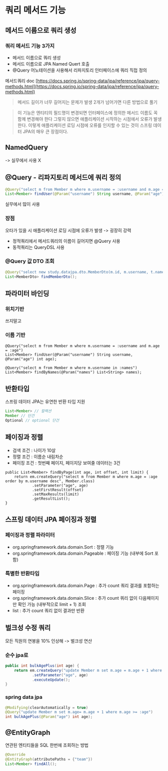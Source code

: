 # 쿼리 메서드 기능
## 메서드 이름으로 쿼리 생성


### 쿼리 메서드 기능 3가지
- 메서드 이름으로 쿼리 생성
- 메서드 이름으로 JPA Named Quert 호출
- @Query 어노테이션을 사용해서 리파지토리 인터페이스에 쿼리 직접 정의

메서드쿼리 doc
[https://docs.spring.io/spring-data/jpa/reference/jpa/query-methods.html](https://docs.spring.io/spring-data/jpa/reference/jpa/query-methods.html)

> 메서드 길이가 너무 길어지는 문제가 발생
2개가 넘어가면 다른 방법으로 풀기

> 이 기능은 엔티티의 필드명이 변경되면 인터페이스에 정의한 메서드 이름도 꼭 함께 변경해야 한다
> 그렇지 않으면 애플리케이션 시작하는 시점에서 오류가 발생한다.
> 이렇게 애플리케이션 로딩 시점에 오류를 인지할 수 있는 것이 스프링 데이터 JPA의 매우 큰 장점이다.

## NamedQuery
-> 실무에서 사용 X 
## @Query - 리파지토리 메서드에 쿼리 정의

```java
@Query("select m from Member m where m.username = :username and m.age = :age")
List<Member> findUser(@Param("username") String username, @Param("age") int age);
```
실무에서 많이 사용
### 장점
오타가 있을 시 애플리케이션 로딩 시점에 오류가 발생 -> 굉장히 강력

- 정적쿼리에서 메서드쿼리의 이름이 길어지면 @Query 사용
- 동적쿼리는 QueryDSL 사용

### @Query 값 DTO 조회

```java
@Query("select new study.datajpa.dto.MemberDto(m.id, m.username, t.name) from Member m join m.team t")
List<MemberDto> findMemberDto();
```

## 파라미터 바인딩
### 위치기반
쓰지말고 
### 이름 기반
```roomsql
@Query("select m from Member m where m.username = :username and m.age = :age")
List<Member> findUser(@Param("username") String username, @Param("age") int age);
```

```roomsql
@Query("select m from Member m where m.username in :names")
List<Member> findByNames(@Param("names") List<String> names);
```
## 반환타입
스프링 데이터 JPA는 유연한 반환 타입 지원
```java
List<Member> // 컬렉션
Member // 단건
Optional // optional 단건
```
## 페이징과 정렬
- 검색 조건 : 나이가 10살
- 정렬 조건 : 이름순 내림차순
- 페이징 조건 : 첫번째 페이지, 페이지당 보여줄 데이터는 3건

```roomsql
public List<Member> findByPage(int age, int offset, int limit) {
    return em.createQuery("select m from Member m where m.age = :age order by m.username desc", Member.class)
            .setParameter("age", age)
            .setFirstResult(offset)
            .setMaxResults(limit)
            .getResultList();
}
```

## 스프링 데이터 JPA 페이징과 정렬

### 페이징과 정렬 파라미터
- org.springframework.data.domain.Sort : 정렬 기능
- org.springframework.data.domain.Pageable : 페이징 기능 (내부에 Sort 포함)

### 특별한 반환타입
- org.springframework.data.domain.Page : 추가 count 쿼리 결과를 포함하는 페이징
- org.springframework.data.domain.Slice : 추가 count 쿼리 없이 다음페이지만 확인 가능 (내부적으로 limit + 1) 조회
- list : 추가 count 쿼리 없이 결과만 반환

## 벌크성 수정 쿼리
모든 직원의 연봉을 10% 인상해 -> 벌크성 연산
### 순수 jpa로 

```java
public int bulkAgePlus(int age) {
    return em.createQuery("update Member m set m.age = m.age + 1 where m.age >= :age")
            .setParameter("age", age)
            .executeUpdate();
}
```
### spring data jpa
```java
@Modifying(clearAutomatically = true)
@Query("update Member m set m.age= m.age + 1 where m.age >= :age")
int bulkAgePlus(@Param("age") int age);
```
## @EntityGraph
연관된 엔티티들을 SQL 한번에 조회하는 방법
```java
@Override
@EntityGraph(attributePaths = {"team"})
List<Member> findAll();
```











